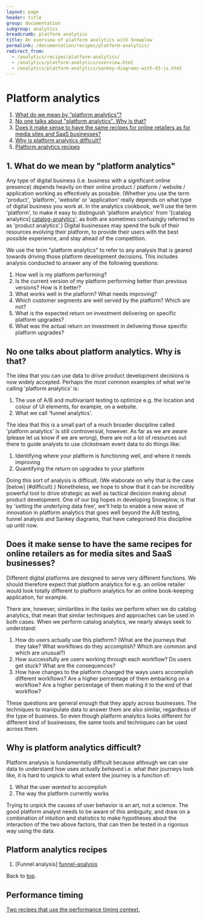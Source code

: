 ```yaml
---
layout: page
header: title
group: documentation
subgroup: analytics
breadcrumb: platform analytics
title: An overview of platform analytics with Snowplow
permalink: /documentation/recipes/platform-analytics/
redirect_from:
  - /analytics/recipes/platform-analytics/
  - /analytics/platform-analytics/overview.html
  - /analytics/platform-analytics/sankey-diagrams-with-d3-js.html
---
```


<h1>Platform analytics</h1>

1. [What do we mean by "platform analytics"?](#what)
2. [No one talks about "platform analytics". Why is that?](#why)
3. [Does it make sense to have the same recipes for online retailers as for media sites and SaaS businesses?](#same-or-different)
4. [Why is platform analytics difficult?](#difficult)
5. [Platform analytics recipes](#recipes)

<div class="html">
<a name="what"><h2>1. What do we mean by "platform analytics"</h2></a>
</div>

Any type of digital business (i.e. business with a significant online presence) depends heavily on their online product / platform / website / application working as effectively as possible. (Whether you use the term 'product', 'platform', 'website' or 'application' really depends on what type of digital business you work at. In the analytics cookbook, we'll use the term 'platform', to make it easy to distinguish 'platform analytics' from '[catalog analytics] [catalog-analytics]', as both are sometimes confusingly referred to as 'product analytics'.) Digital businesses may spend the bulk of their resources evolving their platform, to provide their users with the best possible experience, and stay ahead of the competition.

We use the term "platform analytics" to refer to any analysis that is geared towards driving those platform development decisions. This includes analysis conducted to answer any of the following questions:

1. How well is my platform performing?
2. Is the current version of my platform performing better than previous versions? How is it better?
3. What works well in the platform? What needs improving?
4. Which customer segments are well served by the platform? Which are not?
5. What is the expected return on investment delivering on specific platform upgrades?
6. What was the actual return on investment in delivering those specific platform upgrades?

<div class="html">
<a name="why"><h2>No one talks about platform analytics. Why is that?</h2></a>
</div>

The idea that you can use data to drive product development decisions is now widely accepted. Perhaps the most common examples of what we're calling 'platform analytics' is:

1. The use of A/B and multivariant testing to optimize e.g. the location and colour of UI elements, for example, on a website.
2. What we call 'funnel analytics'.

The idea that this is a small part of a much broader discipline called 'platform analytics' is still controversial, however. As far as we are aware (please let us know if we are wrong), there are not a lot of resources out there to guide analysts to use clickstream event data to do things like:

1. Identifying where your platform is functioning well, and where it needs improving
2. Quantifying the return on upgrades to your platform

Doing this sort of analysis is difficult. (We elaborate on why that is the case [below] (#difficult).) Nonetheless, we hope to show that it can be incredibly powerful tool to drive strategic as well as tactical decision making about product development. One of our big hopes in developing Snowplow, is that by 'setting the underlying data free', we'll help to enable a new wave of innovation in platform analytics that goes well beyond the A/B testing, funnel analysis and Sankey diagrams, that have categorised this discipline up until now.

<div class="html">
<a name="same-or-different"><h2>Does it make sense to have the same recipes for online retailers as for media sites and SaaS businesses?</h2></a>
</div>

Different digital platforms are designed to serve very different functions. We should therefore expect that platform analytics for e.g. an online retailer would look totally different to platform analytics for an online book-keeping application, for example.

There are, however, similarities in the tasks we perform when we do catalog analytics, that mean that similar techniques and approaches can be used in both cases. When we perform catalog analytics, we nearly always seek to understand:

1. How do users actually use this platform? (What are the journeys that they take? What workflows do they accomplish? Which are common and which are unusual?)
2. How successfully are users working through each workflow? Do users get stuck? What are the consequences?
3. How have changes to the platform changed the ways users accomplish different workflows? Are a higher percentage of them embarking on a workflow? Are a higher percentage of them making it to the end of that workflow?

These questions are general enough that they apply across businesses. The techniques to manipulate data to answer them are also similar, regardless of the type of business. So even though platform analytics looks different for different kind of businesses, the same tools and techniques can be used across them.

<div class="html">
<a name="difficult"><h2>Why is platform analytics difficult?</h2></a>
</div>

Platform analysis is fundamentally difficult because although we can use data to understand how uses *actually behaved* i.e. what their journeys look like, it is hard to unpick to what extent the journey is a function of:

1. What the user *wanted* to accomplish
2. The way the platform currently works

Trying to unpick the causes of user behavior is an art, not a science. The good platform analyst needs to be aware of this ambiguity, and draw on a combination of intuition and statistics to make hypotheses about the interaction of the two above factors, that can then be tested in a rigorous way using the data.

<div class="html">
<a name="recipes"><h2>Platform analytics recipes</h2></a>
</div>

1. [Funnel analysis] [funnel-analysis]

Back to [top](#top).

<div class="html">
<a name="performance"><h2>Performance timing</h2></a>
</div>

<a href="/documentation/recipes/platform-analytics/performance-timing/">Two recipes that use the performance timing context.</a>

[catalog-analytics]: /analytics/platform-analytics/overview.html
[funnel-analysis]: /analytics/platform-analytics/funnel-analysis.html
[sankey-diagrams]: /analytics/platform-analytics/sankey-diagrams-with-d3-js.html
